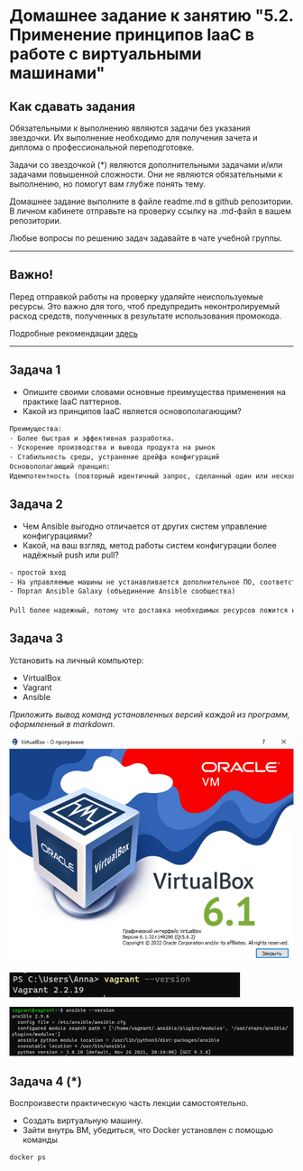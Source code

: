 
# Домашнее задание к занятию "5.2. Применение принципов IaaC в работе с виртуальными машинами"

## Как сдавать задания

Обязательными к выполнению являются задачи без указания звездочки. Их выполнение необходимо для получения зачета и диплома о профессиональной переподготовке.

Задачи со звездочкой (*) являются дополнительными задачами и/или задачами повышенной сложности. Они не являются обязательными к выполнению, но помогут вам глубже понять тему.

Домашнее задание выполните в файле readme.md в github репозитории. В личном кабинете отправьте на проверку ссылку на .md-файл в вашем репозитории.

Любые вопросы по решению задач задавайте в чате учебной группы.

---
 

## Важно!

Перед отправкой работы на проверку удаляйте неиспользуемые ресурсы.
Это важно для того, чтоб предупредить неконтролируемый расход средств, полученных в результате использования промокода.

Подробные рекомендации [здесь](https://github.com/netology-code/virt-homeworks/blob/virt-11/r/README.md)

---

## Задача 1

- Опишите своими словами основные преимущества применения на практике IaaC паттернов.
- Какой из принципов IaaC является основополагающим?

```html
Преимущества:
- Более быстрая и эффективная разработка.
- Ускорение производства и вывода продукта на рынок
- Стабильность среды, устранение дрейфа конфигураций
Основополагающий принцип: 
Идемпотентность (повторный идентичный запрос, сделанный один или несколько раз подряд, имеет один и тот же эффект)
```

## Задача 2

- Чем Ansible выгодно отличается от других систем управление конфигурациями?
- Какой, на ваш взгляд, метод работы систем конфигурации более надёжный push или pull?

```html
- простой вход
- На управляемые машины не устанавливается дополнительное ПО, соответственно, не инсталлируются уязвимые программы, а безопасность использования решения повышается.
- Портал Ansible Galaxy (объединение Ansible сообщества)

Pull более надежный, потому что доставка необходимых ресурсов ложится на клиента

```

## Задача 3

Установить на личный компьютер:

- VirtualBox
- Vagrant
- Ansible


*Приложить вывод команд установленных версий каждой из программ, оформленный в markdown.*


  ![img_8.png](img_8.png)

![img_9.png](img_9.png)

![img_10.png](img_10.png)
## Задача 4 (*)

Воспроизвести практическую часть лекции самостоятельно.

- Создать виртуальную машину.
- Зайти внутрь ВМ, убедиться, что Docker установлен с помощью команды
```
docker ps
```
